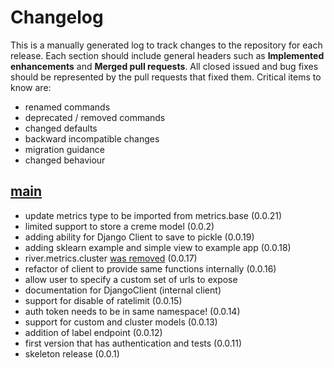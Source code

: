 # Changelog

This is a manually generated log to track changes to the repository for each release. 
Each section should include general headers such as **Implemented enhancements** 
and **Merged pull requests**. All closed issued and bug fixes should be 
represented by the pull requests that fixed them.
Critical items to know are:

 - renamed commands
 - deprecated / removed commands
 - changed defaults
 - backward incompatible changes
 - migration guidance
 - changed behaviour

## [main](https://github.com/vsoch/django-river-ml/tree/main)
 - update metrics type to be imported from metrics.base (0.0.21)
 - limited support to store a creme model (0.0.2)
 - adding ability for Django Client to save to pickle (0.0.19)
 - adding sklearn example and simple view to example app (0.0.18)
 - river.metrics.cluster [was removed](https://github.com/online-ml/river/commit/68aa41c32543a77f5aa53895c0c894e63f9ca712) (0.0.17)
 - refactor of client to provide same functions internally (0.0.16)
  - allow user to specify a custom set of urls to expose
  - documentation for DjangoClient (internal client)
 - support for disable of ratelimit (0.0.15)
 - auth token needs to be in same namespace! (0.0.14)
 - support for custom and cluster models (0.0.13)
 - addition of label endpoint (0.0.12)
 - first version that has authentication and tests (0.0.11)
 - skeleton release  (0.0.1)
